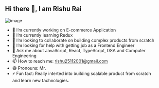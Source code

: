 ## Hi there 👋, I am Rishu Rai
![image](https://github.com/user-attachments/assets/6fe7b253-1dd9-43c9-bdb5-43a0dca6403b)

- 🔭 I’m currently working on E-commerce Application
- 🌱 I’m currently learning Redux
- 👯 I’m looking to collaborate on building complex products from scratch
- 🤔 I’m looking for help with getting job as a Frontend Engineer
- 💬 Ask me about JavaScript, React, TypeScript, DSA and Computer Engineering
- 📫 How to reach me: rishu25112001@gmail.com
- 😄 Pronouns: Mr.
- ⚡ Fun fact: Really interted into building scalable product from scratch and learn new tachnologies.
